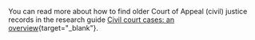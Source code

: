 You can read more about how to find older Court of Appeal (civil) justice records in the research guide [Civil court cases: an overview](https://www.nationalarchives.gov.uk/help-with-your-research/research-guides/civil-courts-appeal-cases-after-1875/){target="\_blank"}.
